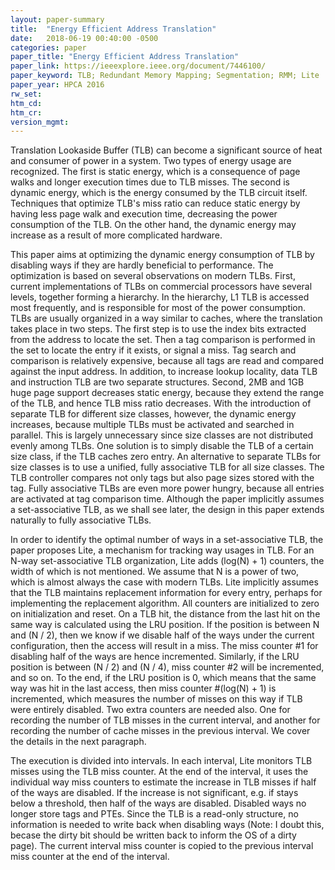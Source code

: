 ```yaml
---
layout: paper-summary
title:  "Energy Efficient Address Translation"
date:   2018-06-19 00:40:00 -0500
categories: paper
paper_title: "Energy Efficient Address Translation"
paper_link: https://ieeexplore.ieee.org/document/7446100/
paper_keyword: TLB; Redundant Memory Mapping; Segmentation; RMM; Lite
paper_year: HPCA 2016
rw_set: 
htm_cd: 
htm_cr: 
version_mgmt: 
---
```


Translation Lookaside Buffer (TLB) can become a significant source of heat and consumer of power in a 
system. Two types of energy usage are recognized. The first is static energy, which is a consequence of 
page walks and longer execution times due to TLB misses. The second is dynamic energy, which is the energy
consumed by the TLB circuit itself. Techniques that optimize TLB's miss ratio can reduce static energy by
having less page walk and execution time, decreasing the power consumption of the TLB. On the other hand, 
the dynamic energy may increase as a result of more complicated hardware.

This paper aims at optimizing the dynamic energy consumption of TLB by disabling ways if they are hardly
beneficial to performance. The optimization is based on several observations on modern TLBs. First, current
implementations of TLBs on commercial processors have several levels, together forming a hierarchy. In the 
hierarchy, L1 TLB is accessed most frequently, and is responsible for most of the power consumption. TLBs are 
usually organized in a way similar to caches, where the translation takes place in two steps. The first step
is to use the index bits extracted from the address to locate the set. Then a tag comparison is performed in the 
set to locate the entry if it exists, or signal a miss. Tag search and comparison is relatively expensive,
because all tags are read and compared against the input address. In addition, to increase lookup locality,
data TLB and instruction TLB are two separate structures. Second, 2MB and 1GB huge page support decreases 
static energy, because they extend the range of the TLB, and hence TLB miss ratio decreases. With the 
introduction of separate TLB for different size classes, however, the dynamic energy increases, because multiple
TLBs must be activated and searched in parallel. This is largely unnecessary since size classes are not distributed
evenly among TLBs. One solution is to simply disable the TLB of a certain size class, if the TLB caches zero entry.
An alternative to separate TLBs for size classes is to use a unified, fully associative TLB for all size classes.
The TLB controller compares not only tags but also page sizes stored with the tag. Fully associative TLBs are 
even more power hungry, because all entries are activated at tag comparison time. Although the paper implicitly
assumes a set-associative TLB, as we shall see later, the design in this paper extends naturally to fully associative 
TLBs.

In order to identify the optimal number of ways in a set-associative TLB, the paper proposes Lite, a mechanism 
for tracking way usages in TLB. For an N-way set-associative TLB organization, Lite adds (log(N) + 1) counters,
the width of which is not mentioned. We assume that N is a power of two, which is almost always the case with
modern TLBs. Lite implicitly assumes that the TLB maintains replacement information for every entry, perhaps
for implementing the replacement algorithm. All counters are initialized to zero on initialization and reset. 
On a TLB hit, the distance from the last hit on the same way is calculated using the LRU position. If the position 
is between N and (N / 2), then we know if we disable half of the ways under the current configuration, then the 
access will result in a miss. The miss counter #1 for disabling half of the ways are hence incremented. Similarly,
if the LRU position is between (N / 2) and (N / 4), miss counter #2 will be incremented, and so on. To the end,
if the LRU position is 0, which means that the same way was hit in the last access, then miss counter #(log(N) + 1)
is incremented, which measures the number of misses on this way if TLB were entirely disabled. Two extra counters 
are needed also. One for recording the number of TLB misses in the current interval, and another for recording 
the number of cache misses in the previous interval. We cover the details in the next paragraph.

The execution is divided into intervals. In each interval, Lite monitors TLB misses using the TLB miss counter. 
At the end of the interval, it uses the individual way miss counters to estimate the increase in TLB misses if 
half of the ways are disabled. If the increase is not significant, e.g. if stays below a threshold, then half of 
the ways are disabled. Disabled ways no longer store tags and PTEs. Since the TLB is a read-only structure, no
information is needed to write back when disabling ways (Note: I doubt this, becase the dirty bit should be written 
back to inform the OS of a dirty page). The current interval miss counter is copied to the previous interval miss 
counter at the end of the interval. 
